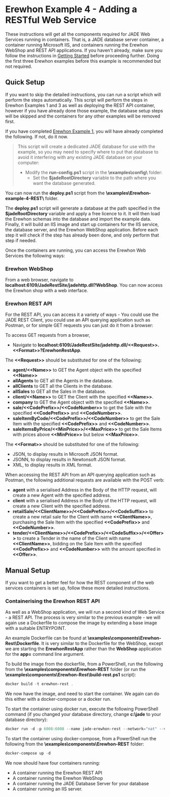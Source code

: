 # Erewhon Example 4 - Adding a RESTful Web Service

These instructions will get all the components required for JADE Web Services running in containers. That is, a JADE database server container, a container running Microsoft IIS, and containers running the Erewhon WebShop and REST API applications. If you haven't already, make sure you follow the instructions in [Getting Started](./getting-started.md) before proceeding further. Doing the first three Erewhon examples before this example is recommended but not required.

## Quick Setup

If you want to skip the detailed instructions, you can run a script which will perform the steps automatically. This script will perform the steps in Erewhon Examples 1 and 3 as well as deploying the REST API container, however if you have already done those example, the database setup steps will be skipped and the containers for any other examples will be removed first.

If you have completed [Erewhon Example 1](./ErewhonExample1), you will have already completed the following. If not, do it now.

> This script will create a dedicated JADE database for use with the example, so you may need to specify where to put that database to avoid it interfering with any existing JADE database on your computer:
>
> - Modify the __run-config.ps1__ script in the __\examples\config\\__ folder:
>   - Set the __$jadeRootDirectory__ variable to the path where you want the database generated.

You can now run the __deploy.ps1__ script from the __\examples\Erewhon-example-4-REST\\__ folder.

The __deploy.ps1__ script will generate a database at the path specified in the __$jadeRootDirectory__ variable and apply a free licence to it. It will then load the Erewhon schemas into the database and import the example data. Finally, it will build an IIS image and start up containers for the IIS service, the database server, and the Erewhon WebShop application. Before each step it will check if the step has already been done, and only perform that step if needed.

Once the containers are running, you can access the Erewhon Web Services the following ways:

### Erewhon WebShop

From a web browser, navigate to __localhost:6109/JadeRestSite/jadehttp.dll?WebShop__. You can now access the Erewhon shop with a web interface.

### Erewhon REST API

For the REST API, you can access it a variety of ways - You could use the JADE REST Client, you could use an API querying application such as Postman, or for simple GET requests you can just do it from a browser:

To access GET requests from a browser,

- Navigate to __localhost:6109/JadeRestSite/jadehttp.dll/\<\<Request\>\>.\<\<Format\>\>?ErewhonRestApp__.  

The __\<\<Request\>\>__ should be substituted for one of the following:

- __agent/\<\<Name\>\>__ to GET the Agent object with the specified __\<\<Name\>\>__
- __allAgents__ to GET all the Agents in the database.
- __allClients__ to GET all the Clients in the database.
- __allSales__ to GET all the Sales in the database.
- __client/\<\<Name\>\>__ to GET the Client with the specified __\<\<Name\>\>__.
- __company__ to GET the Agent object with the specified __\<\<Name\>\>__.
- __sale/\<\<CodePrefix\>\>/\<\<CodeNumber\>\>__ to get the Sale with the specified __\<\<CodePrefix\>\>__ and __\<\<CodeNumber\>\>__.
- __saleItemByCode/\<\<CodePrefix\>\>/\<\<CodeNumber\>\>__ to get the Sale Item with the specified __\<\<CodePrefix\>\>__ and __\<\<CodeNumber\>\>__.
- __saleItemsByPrice/\<\<MinPrice\>\>/\<\<MaxPrice\>\>__ to get the Sale Items with prices above __\<\<MinPrice\>\>__ but below __\<\<MaxPrice\>\>__.

The __\<\<Format\>\>__ should be substituted for one of the following:

- JSON, to display results in Microsoft JSON format.
- JSONN, to display results in Newtonsoft JSON format.
- XML, to display results in XML format.

When accessing the REST API from an API querying application such as Postman, the following additional requests are available with the POST verb:

- __agent__ with a serialised Address in the Body of the HTTP request, will create a new Agent with the specified address.
- __client__ with a serialised Address in the Body of the HTTP request, will create a new Client with the specified address.
- __retailSale/\<\<ClientName\>\>/\<\<CodePrefix\>\>/\<\<CodeSuffix\>\>__ to create a new retail sale for the Client with name __\<\<ClientName\>\>__, purchasing the Sale Item with the specified __\<\<CodePrefix\>\>__ and __\<\<CodeNumber\>\>__.
- __tender/\<\<ClientName\>\>/\<\<CodePrefix\>\>/\<\<CodeSuffix\>\>/\<\<Offer\>\>__ to create a Tender in the name of the Client with name __\<\<ClientName\>\>__, bidding on the Sale Item with the specified __\<\<CodePrefix\>\>__ and __\<\<CodeNumber\>\>__ with the amount specified in __\<\<Offer\>\>__.
  
## Manual Setup

If you want to get a better feel for how the REST component of the web services containers is set up, follow these more detailed instructions.

### Containerising the Erewhon REST API

As well as a WebShop application, we will run a second kind of Web Service - a REST API. The process is very similar to the previous example - we will again use a Dockerfile to compose the image by extending a base image with a suitable ENTRYPOINT.

An example Dockerfile can be found at __\examples\components\Erewhon-Rest\Dockerfile__. It is very similar to the Dockerfile for the WebShop, except we are starting the __ErewhonRestApp__ rather than the __WebShop__ application for the __app=__ command line argument.

To build the image from the dockerfile, from a PowerShell, run the following from the __\examples\components\Erewhon-REST__ folder (or run the __\examples\components\Erewhon-Rest\build-rest.ps1__ script):

```powershell
docker build -t erewhon-rest .
```

We now have the image, and need to start the container. We again can do this either with a docker-compose or a docker run.

To start the container using docker run, execute the following PowerShell command (if you changed your database directory, change __c:\jade__ to your database directory):

```powershell
docker run -d -p 6008:6008 --name jade-erewhon-rest --network="nat" --volume c:\jade\images:c:\temp --volume c:\jade\logs:c:\logs erewhon-rest
```

To start the container using docker-compose, from a PowerShell run the following from the __\examples\components\Erewhon-REST__ folder:

```powershell
docker-compose up -d
```

We now should have four containers running:

- A container running the Erewhon REST API
- A container running the Erewhon WebShop
- A container running the JADE Database Server for your database
- A container running an IIS server.
